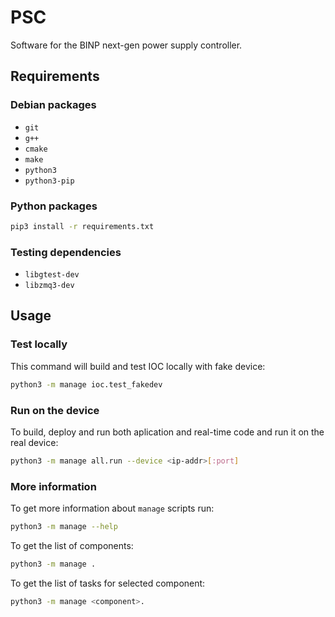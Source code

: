 # PSC

Software for the BINP next-gen power supply controller.

## Requirements

### Debian packages

+ `git`
+ `g++`
+ `cmake`
+ `make`
+ `python3`
+ `python3-pip`

### Python packages

```bash
pip3 install -r requirements.txt
```

### Testing dependencies

+ `libgtest-dev`
+ `libzmq3-dev`


## Usage

### Test locally

This command will build and test IOC locally with fake device:

```bash
python3 -m manage ioc.test_fakedev
```

### Run on the device

To build, deploy and run both aplication and real-time code and run it on the real device:

```bash
python3 -m manage all.run --device <ip-addr>[:port]
```

### More information

To get more information about `manage` scripts run:

```bash
python3 -m manage --help
```

To get the list of components:

```bash
python3 -m manage .
```

To get the list of tasks for selected component:

```bash
python3 -m manage <component>.
```
